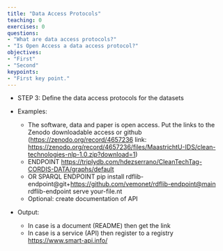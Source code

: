 ```yaml
---
title: "Data Access Protocols"
teaching: 0
exercises: 0
questions:
- "What are data access protocols?"
- "Is Open Access a data access protocol?"
objectives:
- "First"
- "Second"
keypoints:
- "First key point."
---
```



- STEP 3: Define the data access protocols for the datasets

- Examples: 
	- The software, data and paper is open access. Put the links to the Zenodo downloadable access or github (https://zenodo.org/record/4657236 link: https://zenodo.org/record/4657236/files/MaastrichtU-IDS/clean-technologies-nlp-1.0.zip?download=1)
	- ENDPOINT https://triplydb.com/hdezserrano/CleanTechTag-CORDIS-DATA/graphs/default
	- OR SPARQL ENDPOINT 
	    pip install rdflib-endpoint@git+https://github.com/vemonet/rdflib-endpoint@main
	    rdflib-endpoint serve your-file.nt
	- Optional: create documentation of API

- Output:
	- In case is a document (README) then get the link
	- In case is a service (API) then register to a registry https://www.smart-api.info/